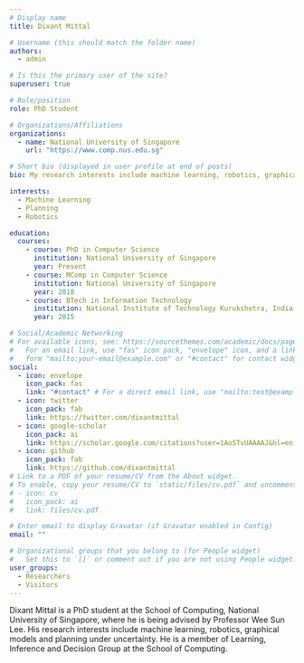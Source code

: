 ```yaml
---
# Display name
title: Dixant Mittal

# Username (this should match the folder name)
authors:
  - admin

# Is this the primary user of the site?
superuser: true

# Role/position
role: PhD Student

# Organizations/Affiliations
organizations:
  - name: National University of Singapore
    url: "https://www.comp.nus.edu.sg"

# Short bio (displayed in user profile at end of posts)
bio: My research interests include machine learning, robotics, graphical models and planning under uncertainty.

interests:
  - Machine Learning
  - Planning
  - Robotics

education:
  courses:
    - course: PhD in Computer Science
      institution: National University of Singapore
      year: Present
    - course: MComp in Computer Science
      institution: National University of Singapore
      year: 2018
    - course: BTech in Information Technology
      institution: National Institute of Technology Kurukshetra, India
      year: 2015

# Social/Academic Networking
# For available icons, see: https://sourcethemes.com/academic/docs/page-builder/#icons
#   For an email link, use "fas" icon pack, "envelope" icon, and a link in the
#   form "mailto:your-email@example.com" or "#contact" for contact widget.
social:
  - icon: envelope
    icon_pack: fas
    link: "#contact" # For a direct email link, use "mailto:test@example.org".
  - icon: twitter
    icon_pack: fab
    link: https://twitter.com/dixantmittal
  - icon: google-scholar
    icon_pack: ai
    link: https://scholar.google.com/citations?user=1AoSTvUAAAAJ&hl=en
  - icon: github
    icon_pack: fab
    link: https://github.com/dixantmittal
# Link to a PDF of your resume/CV from the About widget.
# To enable, copy your resume/CV to `static/files/cv.pdf` and uncomment the lines below.
# - icon: cv
#   icon_pack: ai
#   link: files/cv.pdf

# Enter email to display Gravatar (if Gravatar enabled in Config)
email: ""

# Organizational groups that you belong to (for People widget)
#   Set this to `[]` or comment out if you are not using People widget.
user_groups:
  - Researchers
  - Visitors
---
```


Dixant Mittal is a PhD student at the School of Computing, National University of Singapore, where he is being advised by Professor Wee Sun Lee. His research interests include machine learning, robotics, graphical models and planning under uncertainty. He is a member of Learning, Inference and Decision Group at the School of Computing.
